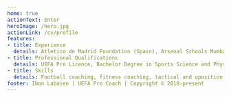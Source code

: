 ```yaml
---
home: true
actionText: Enter
heroImage: /hero.jpg
actionLink: /cv/profile
features:
- title: Experience
  details: Atletico de Madrid Foundation (Spain), Arsenal Schools Mumbai (India), Guangzhou Evergrande Academy (China).
- title: Professional Qualifications
  details: UEFA Pro Licence, Bachelor Degree in Sports Science and Physiology and Primary School Teacher
- title: Skills
  details: Football coaching, fitness coaching, tactical and oposition analysis, coaching  development.
footer: Ibon Labaien | UEFA Pro Coach | Copyright © 2018-present
---
```

